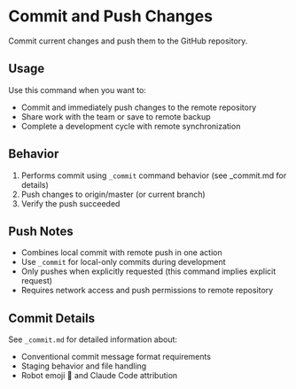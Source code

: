 # Commit and Push Changes

Commit current changes and push them to the GitHub repository.

## Usage
Use this command when you want to:
- Commit and immediately push changes to the remote repository
- Share work with the team or save to remote backup
- Complete a development cycle with remote synchronization

## Behavior
1. Performs commit using `_commit` command behavior (see _commit.md for details)
2. Push changes to origin/master (or current branch)
3. Verify the push succeeded

## Push Notes
- Combines local commit with remote push in one action
- Use `_commit` for local-only commits during development
- Only pushes when explicitly requested (this command implies explicit request)
- Requires network access and push permissions to remote repository

## Commit Details
See `_commit.md` for detailed information about:
- Conventional commit message format requirements
- Staging behavior and file handling
- Robot emoji 🤖 and Claude Code attribution
